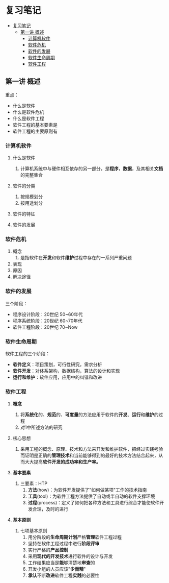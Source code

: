 # 复习笔记

- [复习笔记](#复习笔记)
  - [第一讲 概述](#第一讲-概述)
    - [计算机软件](#计算机软件)
    - [软件危机](#软件危机)
    - [软件的发展](#软件的发展)
    - [软件生命周期](#软件生命周期)
    - [软件工程](#软件工程)

## 第一讲 概述

重点：

- 什么是软件
- 什么是软件危机
- 什么是软件工程
- 软件工程的基本要素是
- 软件工程的主要原则有

### 计算机软件

1. 什么是软件
   1. 计算机系统中与硬件相互依存的另一部分，是**程序**，**数据**，及其相关**文档**的完整集合

2. 软件的分类
   1. 按规模划分
   2. 按用途划分

3. 软件的特征
4. 软件的发展

### 软件危机

1. 概念
   1. 是指软件在**开发**和软件**维护**过程中存在的一系列严重问题
2. 表现
3. 原因
4. 解决途径

### 软件的发展

三个阶段：

- 程序设计阶段：20世纪 50~60年代
- 程序系统阶段：20世纪 60~70年代
- 软件工程阶段：20世纪 70~Now

### 软件生命周期

软件工程的三个阶段：

- **软件定义**：项目策划，可行性研究，需求分析
- **软件开发**：对体系架构，数据结构，算法的设计和实现
- **运行和维护**：软件应用，应用中的纠错和改进

### 软件工程

1. **概念**
   1. 将**系统化**的、**规范**的、**可度量**的方法应用于软件的**开发**、**运行**和**维护**的过程
   2. 对1中所述方法的研究

2. 核心思想
   1. 采用工程的概念、原理、技术和方法来开发和维护软件，把经过实践考验而证明是正确的**管理技术**和当前能够得到的最好的技术方法结合起来，从而大大提高**软件开发的成功率和生产率。**

3. **基本要素**
   1. 三要素：HTP
      1. **方法**(how)：为软件开发提供了"如何做某项"工作的技术指南
      2. **工具**(tool)：为软件工程方法提供了自动或半自动的软件支撑环境
      3. **过程**(process)：定义了如何把各种方法和工具进行综合才能使软件开发合理，及时的进行

4. **基本原则**
   1. 七项基本原则
      1. 用分阶段的**生命周期计划**严格**管理**软件工程过程
      2. 坚持在软件工程过程中进行**阶段评审**
      3. 实行严格的**产品控制**
      4. 采用**现代的开发技术**进行软件的设计与开发
      5. 工作结果应当是**能**够清楚地**审查**的
      6. 开发小组的人员应该"**少而精**"
      7. **承认**不断**改进**软件工程**实践**的必要性
